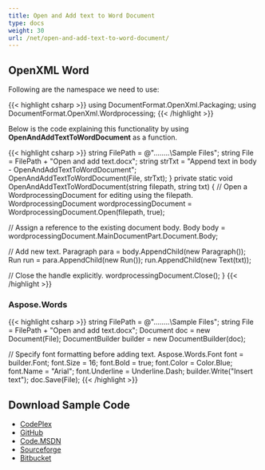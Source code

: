 ```yaml
---
title: Open and Add text to Word Document
type: docs
weight: 30
url: /net/open-and-add-text-to-word-document/
---
```


## OpenXML Word

Following are the namespace we need to use:

{{< highlight csharp >}}
using DocumentFormat.OpenXml.Packaging;
using DocumentFormat.OpenXml.Wordprocessing;
{{< /highlight >}}

Below is the code explaining this functionality by using **OpenAndAddTextToWordDocument** as a function.

{{< highlight csharp >}}
string FilePath = @"..\..\..\..\Sample Files\";
string File = FilePath + "Open and add text.docx";
string strTxt = "Append text in body - OpenAndAddTextToWordDocument";
OpenAndAddTextToWordDocument(File, strTxt);
}
private static void OpenAndAddTextToWordDocument(string filepath, string txt)
{
// Open a WordprocessingDocument for editing using the filepath.
WordprocessingDocument wordprocessingDocument =
    WordprocessingDocument.Open(filepath, true);

// Assign a reference to the existing document body.
Body body = wordprocessingDocument.MainDocumentPart.Document.Body;

// Add new text.
Paragraph para = body.AppendChild(new Paragraph());
Run run = para.AppendChild(new Run());
run.AppendChild(new Text(txt));

// Close the handle explicitly.
wordprocessingDocument.Close();
}
{{< /highlight >}}

### Aspose.Words

{{< highlight csharp >}}
string FilePath = @"..\..\..\..\Sample Files\";
string File = FilePath + "Open and add text.docx";
Document doc = new Document(File);
DocumentBuilder builder = new DocumentBuilder(doc);

// Specify font formatting before adding text.
Aspose.Words.Font font = builder.Font;
font.Size = 16;
font.Bold = true;
font.Color = Color.Blue;
font.Name = "Arial";
font.Underline = Underline.Dash;
builder.Write("Insert text");
doc.Save(File);
{{< /highlight >}}

## Download Sample Code

- [CodePlex](https://asposewordsopenxml.codeplex.com/releases/view/620544)
- [GitHub](https://github.com/aspose-words/Aspose.Words-for-.NET/releases/tag/AsposeWordsVsOpenXMLv1.2)
- [Code.MSDN](https://code.msdn.microsoft.com/Code-Comparison-of-Common-4ffff4d7#content)
- [Sourceforge](https://sourceforge.net/projects/asposeopenxml/files/Aspose.Words%20Vs%20OpenXML/Open%20and%20add%20text%20to%20Word%20Document%20\(Aspose.Words\).zip/download)
- [Bitbucket](https://bitbucket.org/asposemarketplace/aspose-for-openxml/downloads/Open%20and%20add%20text%20to%20Word%20Document%20\(Aspose.Words\).zip)
